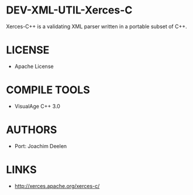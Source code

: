 DEV-XML-UTIL-Xerces-C
=====================

Xerces-C++ is a validating XML parser written in a portable subset of C++.


LICENSE
===============
* Apache License

COMPILE TOOLS
===============
* VisualAge C++ 3.0

AUTHORS
===============
* Port: Joachim Deelen

LINKS
===============
* http://xerces.apache.org/xerces-c/
